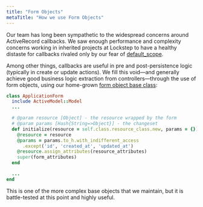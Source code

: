 ```yaml
---
title: "Form Objects"
metaTitle: "How we use Form Objects"
---
```


Our team has long been sympathetic to the widespread concerns around
ActiveRecord callbacks. We saw enough performance and complexity concerns
working in inherited projects at Lockstep to have a healthy distaste for
callbacks rivaled only by our fear of
[default_scope](https://andycroll.com/ruby/dont-use-default-scope/).

Among other things, callbacks are useful in pre and post-persistence logic
(typically in create or update actions). We fill this void—and generally
achieve good business logic extraction from controllers—through the use of
form objects, using our home-grown
[form object base class](https://github.com/lockstep/rails_new/blob/master/app/forms/application_form.rb):

```ruby
class ApplicationForm
  include ActiveModel::Model
  ...

  # @param resource [Object] - the resource wrapped by the form
  # @param params [Hash{String=>Object}] - the changeset
  def initialize(resource = self.class.resource_class.new, params = {})
    @resource = resource
    @params = params.to_h.with_indifferent_access
      .except('id', 'created_at', 'updated_at')
    @resource.assign_attributes(resource_attributes)
    super(form_attributes)
  end

  ...
end
```

This is one of the more complex base objects that we maintain, but it is
battle-tested at this point and highly useful.
